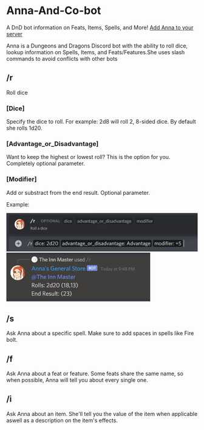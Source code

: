# Anna-And-Co-bot
A DnD bot information on Feats, Items, Spells, and More!
[Add Anna to your server](https://discord.com/oauth2/authorize?client_id=695332427601543291&permissions=2048&scope=applications.commands%20bot "Add to Server")

Anna is a Dungeons and Dragons Discord bot with the ability to roll dice, lookup information on Spells, Items, and Feats/Features.She uses slash commands to avoid conflicts with other bots

## /r
Roll dice
### [Dice]
Specify the dice to roll. For example: 2d8 will roll 2, 8-sided dice. By default she rolls 1d20.
### [Advantage_or_Disadvantage]
Want to keep the highest or lowest roll? This is the option for you. Completely optional parameter.
### [Modifier]
Add or substract from the end result. Optional parameter.

Example:

![alt text](https://github.com/Marcos-L/Anna-And-Co-bot/blob/master/roll1.PNG)
![alt text](https://github.com/Marcos-L/Anna-And-Co-bot/blob/master/roll2.PNG)
## /s
Ask Anna about a specific spell. Make sure to add spaces in spells like Fire bolt.

## /f
Ask Anna about a feat or feature. Some feats share the same name, so when possible, Anna will tell you about every single one.

## /i
Ask Anna about an item. She'll tell you the value of the item when applicable aswell as a description on the item's effects.
